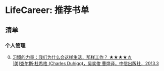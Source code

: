 # LifeCareer: 推荐书单 #

## 清单 ##

### 个人管理 ###
0. [习惯的力量：我们为什么会这样生活，那样工作？ ★★★★☆ <br />
[美]查尔斯·杜希格 (Charles Duhigg)，吴奕俊 曹烨译，中信出版社，2013.3][the-power-of-habit---citicpress-2013]


[the-power-of-habit---citicpress-2013]: personnel-management/the-power-of-habit---citicpress-2013.md "习惯的力量：我们为什么会这样生活，那样工作？"

